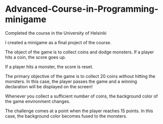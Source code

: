 # Advanced-Course-in-Programming-minigame
Completed the course in the University of Helsinki

I created a minigame as a final project of the course.

The object of the game is to collect coins and dodge monsters. If a player hits a coin, the score goes up.

If a player hits a monster, the score is reset.

The primary objective of the game is to collect 20 coins without hitting the monsters. In this case, the player passes the game and a winning declaration will be displayed on the screen!

Whenever you collect a sufficient number of coins, the background color of the game environment changes.

The challenge comes at a point when the player reaches 15 points. In this case, the background color becomes fused to the monsters.
